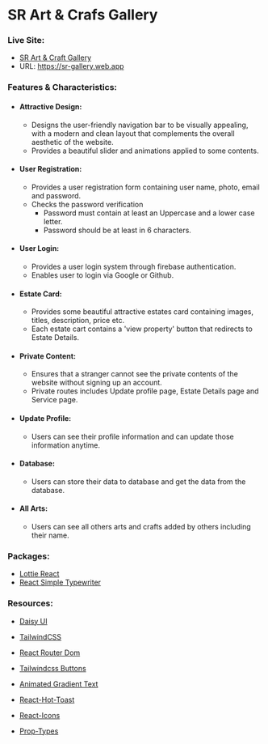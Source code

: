 # SR Art & Crafs Gallery



### __Live Site:__ 
- [SR Art & Craft Gallery](https://sr-gallery.web.app)
- URL: https://sr-gallery.web.app 

### __Features & Characteristics:__
- #### __Attractive Design:__
   - Designs the user-friendly navigation bar to be visually appealing, with a modern and clean layout that complements the overall aesthetic of the website.
   - Provides a beautiful slider and animations applied to some contents.

- #### __User Registration:__
   - Provides a user registration form containing user name, photo, email and password. 
   - Checks the password verification 
     - Password must contain at least an Uppercase and a lower case letter.
     - Password should be at least in 6 characters. 


 - #### __User Login:__
    - Provides a user login system through firebase authentication. 
    - Enables user to login via Google or Github. 

 - #### __Estate Card:__
    - Provides some beautiful attractive estates card containing images, titles, description, price etc.
    - Each estate cart contains a 'view property' button that redirects to Estate Details.

 - #### __Private Content:__
    - Ensures that a stranger cannot see the private contents of the website without signing up an account. 
    - Private routes includes Update profile page, Estate Details page and Service page. 

 - #### __Update Profile:__
    - Users can see their profile information and can update those information anytime. 
 - #### __Database:__
    - Users can store their data to database and get the data from the database.

 - #### __All Arts:__
    - Users can see all others arts and crafts added by others including their name.

### __Packages:__
- [Lottie React](https://www.npmjs.com/package/lottie-react)
- [React Simple Typewriter](https://www.npmjs.com/package/react-simple-typewriter)


### __Resources:__

- [Daisy UI](https://daisyui.com/)
- [TailwindCSS](https://tailwindcss.com/)
- [React Router Dom](https://reactrouter.com/en/main)
- [Tailwindcss Buttons](https://devdojo.com/tailwindcss/buttons)

- [Animated Gradient Text](https://www.andrealves.dev/blog/how-to-make-an-animated-gradient-text-with-tailwindcss/)
- [React-Hot-Toast](https://react-hot-toast.com/)
- [React-Icons](https://react-icons.github.io/react-icons/)
- [Prop-Types](https://www.npmjs.com/package/prop-types)

  